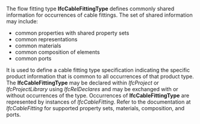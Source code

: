 ﻿The flow fitting type **IfcCableFittingType** defines commonly shared information for occurrences of cable fittings. The set of shared information may include:

* common properties with shared property sets
* common representations
* common materials
* common composition of elements
* common ports

It is used to define a cable fitting type specification indicating the specific product information that is common to all occurrences of that product type. The **IfcCableFittingType** may be declared within _IfcProject_ or _IfcProjectLibrary_ using _IfcRelDeclares_ and may be exchanged with or without occurrences of the type. Occurrences of **IfcCableFittingType** are represented by instances of _IfcCableFitting_. Refer to the documentation at _IfcCableFitting_ for supported property sets, materials, composition, and ports.
